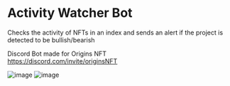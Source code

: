 # Activity Watcher Bot
Checks the activity of NFTs in an index and sends an alert if the project is detected to be bullish/bearish

Discord Bot made for Origins NFT\
https://discord.com/invite/originsNFT


![image](https://user-images.githubusercontent.com/92004065/146755249-66a47293-e1ef-4ac4-81b0-bdcabf7f05fc.png)
![image](https://user-images.githubusercontent.com/92004065/146755289-0dc51d5a-dd8d-4d33-8f50-8e4212f3980e.png)
